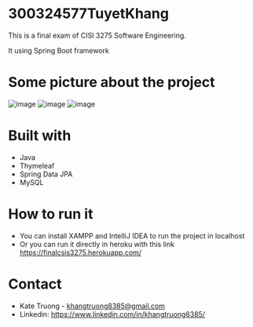 # 300324577TuyetKhang
This is a final exam of CISI 3275 Software Engineering. 

It using Spring Boot framework 

# Some picture about the project
![image](https://user-images.githubusercontent.com/62549740/186309173-d36375d6-baf1-4c3e-a82c-f8ec2765eb72.png)
![image](https://user-images.githubusercontent.com/62549740/186309251-dac13f4a-85be-41fb-adcb-4836920d0b43.png)
![image](https://user-images.githubusercontent.com/62549740/186309288-0bed9eed-3299-4d7b-ae46-ef87b95f4811.png)


# Built with
- Java
- Thymeleaf
- Spring Data JPA
- MySQL

# How to run it
- You can install XAMPP and IntelliJ IDEA to run the project in localhost
- Or you can run it directly in heroku with this link https://finalcsis3275.herokuapp.com/ 

# Contact
- Kate Truong - khangtruong8385@gmail.com
- Linkedin: https://www.linkedin.com/in/khangtruong8385/
